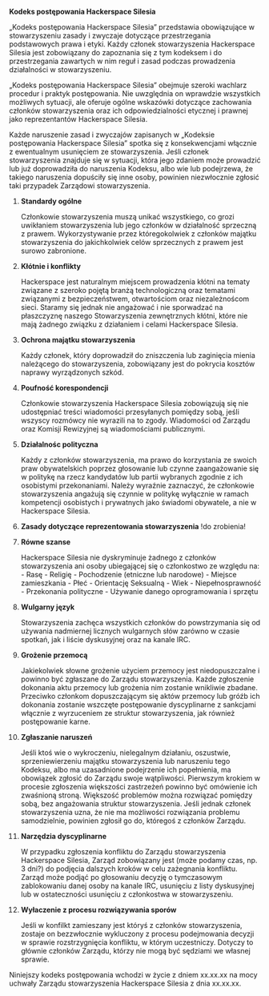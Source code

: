 __Kodeks postępowania Hackerspace Silesia__


„Kodeks postępowania Hackerspace Silesia” przedstawia obowiązujące w stowarzyszeniu zasady i zwyczaje dotyczące przestrzegania podstawowych prawa i etyki. Każdy członek stowarzyszenia Hackerspace Silesia jest zobowiązany do zapoznania się z tym kodeksem i do przestrzegania zawartych w nim reguł i zasad podczas prowadzenia działalności w stowarzyszeniu.

„Kodeks postępowania Hackerspace Silesia” obejmuje szeroki wachlarz procedur i praktyk postępowania. Nie uwzględnia on wprawdzie wszystkich możliwych sytuacji, ale oferuje ogólne wskazówki dotyczące zachowania członków stowarzyszenia oraz ich odpowiedzialności etycznej i prawnej jako reprezentantów Hackerspace Silesia. 

Każde naruszenie zasad i zwyczajów zapisanych w „Kodeksie postępowania Hackerspace Silesia” spotka się z konsekwencjami włącznie z ewentualnym usunięciem ze stowarzyszenia. Jeśli członek stowarzyszenia znajduje się w sytuacji, która jego zdaniem może prowadzić lub już doprowadziła do naruszenia Kodeksu, albo wie lub podejrzewa, że takiego naruszenia dopuściły się inne osoby, powinien niezwłocznie zgłosić taki przypadek Zarządowi stowarzyszenia.

1. __Standardy ogólne__

	Członkowie stowarzyszenia muszą unikać wszystkiego, co grozi uwikłaniem stowarzyszenia lub jego członków w działalność sprzeczną z prawem. Wykorzystywanie przez któregokolwiek z członków majątku stowarzyszenia do jakichkolwiek celów sprzecznych z prawem jest surowo zabronione.
	
2. __Kłótnie i konflikty__

	Hackerspace jest naturalnym miejscem prowadzenia kłótni na tematy związane z szeroko pojętą branżą technologiczną oraz tematami związanymi z bezpieczeństwem, otwartościom oraz niezależnoścom sieci. Staramy się jednak nie angażować i nie sporwadzać na płaszczyznę naszego Stowarzyszenia zewnętrznych kłótni, które nie mają żadnego związku z działaniem i celami Hackerspace Silesia. 
	
3. __Ochrona majątku stowarzyszenia__

	Każdy członek, który doprowadził do zniszczenia lub zaginięcia mienia należącego do stowarzyszenia, zobowiązany jest do pokrycia kosztów naprawy wyrządzonych szkód.

4. __Poufność korespondencji__

	Członkowie stowarzyszenia Hackerspace Silesia zobowiązują się nie udostępniać treści wiadomości przesyłanych pomiędzy sobą, jeśli wszyscy rozmówcy nie wyrazili na to zgody. Wiadomości od Zarządu oraz Komisji Rewizyjnej są wiadomościami publicznymi.
	
5. __Działalnośc polityczna__

	Każdy z członków stowarzyszenia, ma prawo do korzystania ze swoich praw obywatelskich poprzez głosowanie lub czynne zaangażowanie się w politykę na rzecz kandydatów lub partii wybranych zgodnie z ich osobistymi przekonaniami. Należy wyraźnie zaznaczyć, że członkowie stowarzyszenia angażują się czynnie w politykę wyłącznie w ramach kompetencji osobistych i prywatnych jako świadomi obywatele, a nie w Hackerspace Silesia.
	 
6. __Zasady dotyczące reprezentowania stowarzyszenia__
	!do zrobienia!
	
	
7. __Równe szanse__

	Hackerspace Silesia nie dyskryminuje żadnego z członków stowarzyszenia ani osoby ubiegającej się o członkostwo ze względu na:
		- Rasę
		- Religię
		- Pochodzenie (etniczne lub narodowe)
		- Miejsce zamieszkania
		- Płeć
		- Orientację Seksualną
		- Wiek
		- Niepełnosprawność
		- Przekonania polityczne
		- Używanie danego oprogramowania i sprzętu

8. __Wulgarny język__

	Stowarzyszenia zachęca wszystkich członków do powstrzymania się od używania nadmiernej licznych wulgarnych słów zarówno w czasie spotkań, jak i liście dyskusyjnej oraz na kanale IRC.

9. __Grożenie przemocą__

	Jakiekolwiek słowne grożenie użyciem przemocy jest niedopuszczalne i powinno być zgłaszane do Zarządu stowarzyszenia. Każde zgłoszenie dokonania aktu przemocy lub grożenia nim zostanie wnikliwie zbadane. Przeciwko członkom dopuszczającym się aktów przemocy lub gróźb ich dokonania zostanie wszczęte postępowanie dyscyplinarne z sankcjami włącznie z wyrzuceniem ze struktur stowarzyszenia, jak również postępowanie karne.
	
10. __Zgłaszanie naruszeń__

	Jeśli ktoś wie o wykroczeniu, nielegalnym działaniu, oszustwie, sprzeniewierzeniu majątku stowarzyszenia lub naruszeniu tego Kodeksu, albo ma uzasadnione podejrzenie ich popełnienia, ma obowiązek zgłosić do Zarządu swoje wątpliwości. Pierwszym krokiem w procesie zgłoszenia większości zastrzeżeń powinno być omówienie ich zwaśnioną stroną. Większość problemów można rozwiązać pomiędzy sobą, bez angażowania struktur stowarzyszenia. Jeśli jednak członek stowarzyszenia uzna, że nie ma możliwości rozwiązania problemu samodzielnie, powinien zgłosił go do, któregoś z członków Zarządu. 

11. __Narzędzia dyscyplinarne__

	W przypadku zgłoszenia konfliktu do Zarządu stowarzyszenia Hackerspace Silesia, Zarząd zobowiązany jest (może podamy czas, np. 3 dni?) do podjęcia dalszych kroków w celu zażegnania konfliktu. Zarząd może podjąć po głosowaniu decyzję o tymczasowym zablokowaniu danej osoby na kanale IRC, usunięciu z listy dyskusyjnej lub w ostateczności usunięciu z członkostwa w stowarzyszeniu.

12. __Wyłaczenie z procesu rozwiązywania sporów__

	Jeśli w konfilkt zamieszany jest któryś z członków stowarzyszenia, zostaje on bezzwłocznie wykluczony z procesu podejmowania decyzji w sprawie rozstrzygnięcia konfliktu, w którym uczestniczy. Dotyczy to głównie członków Zarządu, którzy nie mogą być sędziami we własnej sprawie.

Niniejszy kodeks postępowania wchodzi w życie z dniem xx.xx.xx na mocy uchwały Zarządu stowarzyszenia Hackerspace Silesia z dnia xx.xx.xx.
